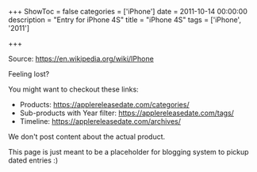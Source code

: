+++
ShowToc = false
categories = ['iPhone']
date = 2011-10-14 00:00:00
description = "Entry for iPhone 4S"
title = "iPhone 4S"
tags = ['iPhone', '2011']

+++

Source: https://en.wikipedia.org/wiki/IPhone

Feeling lost?

You might want to checkout these links:
- Products: https://applereleasedate.com/categories/
- Sub-products with Year filter: https://applereleasedate.com/tags/
- Timeline: https://applereleasedate.com/archives/

We don't post content about the actual product. 



This page is just meant to be a placeholder for blogging system to pickup dated entries :)


